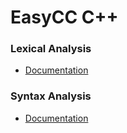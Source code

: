 EasyCC C++
============

### Lexical Analysis
* <a href="https://github.com/amirbawab/EasyCC-CPP/tree/master/lexical">Documentation</a>

### Syntax Analysis
* <a href="https://github.com/amirbawab/EasyCC-CPP/tree/master/syntax">Documentation</a>
